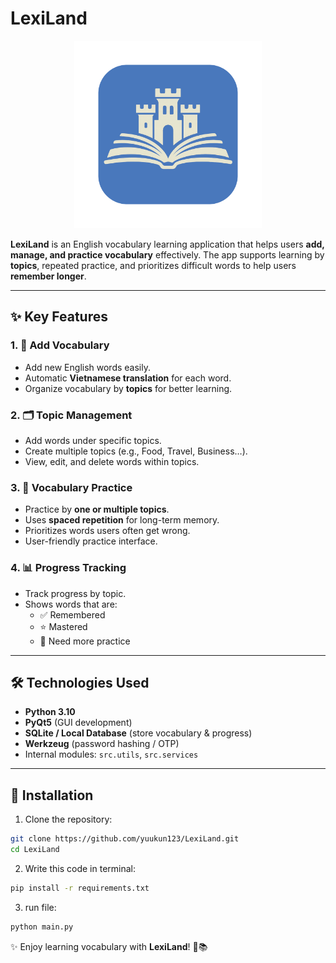 # LexiLand

<p align="center">
  <img src="UI/icons/logo.png" alt="LexiLand Logo" width="300"/>
</p>

**LexiLand** is an English vocabulary learning application that helps users **add, manage, and practice vocabulary** effectively. The app supports learning by **topics**, repeated practice, and prioritizes difficult words to help users **remember longer**.

---

## ✨ Key Features

### 1. 📌 Add Vocabulary
- Add new English words easily.
- Automatic **Vietnamese translation** for each word.
- Organize vocabulary by **topics** for better learning.

### 2. 🗂️ Topic Management
- Add words under specific topics.
- Create multiple topics (e.g., Food, Travel, Business…).
- View, edit, and delete words within topics.

### 3. 🎯 Vocabulary Practice
- Practice by **one or multiple topics**.
- Uses **spaced repetition** for long-term memory.
- Prioritizes words users often get wrong.
- User-friendly practice interface.

### 4. 📊 Progress Tracking
- Track progress by topic.
- Shows words that are:
  - ✅ Remembered
  - ⭐ Mastered
  - 🔄 Need more practice

---

## 🛠️ Technologies Used
- **Python 3.10**
- **PyQt5** (GUI development)
- **SQLite / Local Database** (store vocabulary & progress)
- **Werkzeug** (password hashing / OTP)
- Internal modules: `src.utils`, `src.services`

---

## 🚀 Installation

1. Clone the repository:
```bash
git clone https://github.com/yuukun123/LexiLand.git
cd LexiLand

```

2. Write this code in terminal:
```bash
pip install -r requirements.txt
```

3. run file:
```bash
python main.py
```

✨ Enjoy learning vocabulary with **LexiLand**! 🚀📚  
